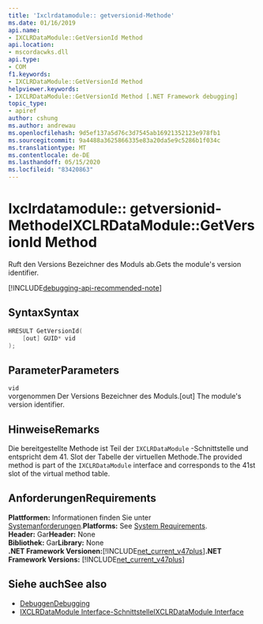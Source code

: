 ```yaml
---
title: 'Ixclrdatamodule:: getversionid-Methode'
ms.date: 01/16/2019
api.name:
- IXCLRDataModule::GetVersionId Method
api.location:
- mscordacwks.dll
api.type:
- COM
f1.keywords:
- IXCLRDataModule::GetVersionId Method
helpviewer.keywords:
- IXCLRDataModule::GetVersionId Method [.NET Framework debugging]
topic_type:
- apiref
author: cshung
ms.author: andrewau
ms.openlocfilehash: 9d5ef137a5d76c3d7545ab16921352123e978fb1
ms.sourcegitcommit: 9a4488a3625866335e83a20da5e9c5286b1f034c
ms.translationtype: MT
ms.contentlocale: de-DE
ms.lasthandoff: 05/15/2020
ms.locfileid: "83420863"
---
```

# <a name="ixclrdatamodulegetversionid-method"></a><span data-ttu-id="8a2b2-102">Ixclrdatamodule:: getversionid-Methode</span><span class="sxs-lookup"><span data-stu-id="8a2b2-102">IXCLRDataModule::GetVersionId Method</span></span>

<span data-ttu-id="8a2b2-103">Ruft den Versions Bezeichner des Moduls ab.</span><span class="sxs-lookup"><span data-stu-id="8a2b2-103">Gets the module's version identifier.</span></span>

[!INCLUDE[debugging-api-recommended-note](../../../../includes/debugging-api-recommended-note.md)]

## <a name="syntax"></a><span data-ttu-id="8a2b2-104">Syntax</span><span class="sxs-lookup"><span data-stu-id="8a2b2-104">Syntax</span></span>

```cpp
HRESULT GetVersionId(
    [out] GUID* vid
);
```

## <a name="parameters"></a><span data-ttu-id="8a2b2-105">Parameter</span><span class="sxs-lookup"><span data-stu-id="8a2b2-105">Parameters</span></span>

`vid`\
<span data-ttu-id="8a2b2-106">vorgenommen Der Versions Bezeichner des Moduls.</span><span class="sxs-lookup"><span data-stu-id="8a2b2-106">[out] The module's version identifier.</span></span>

## <a name="remarks"></a><span data-ttu-id="8a2b2-107">Hinweise</span><span class="sxs-lookup"><span data-stu-id="8a2b2-107">Remarks</span></span>

<span data-ttu-id="8a2b2-108">Die bereitgestellte Methode ist Teil der `IXCLRDataModule` -Schnittstelle und entspricht dem 41. Slot der Tabelle der virtuellen Methode.</span><span class="sxs-lookup"><span data-stu-id="8a2b2-108">The provided method is part of the `IXCLRDataModule` interface and corresponds to the 41st slot of the virtual method table.</span></span>

## <a name="requirements"></a><span data-ttu-id="8a2b2-109">Anforderungen</span><span class="sxs-lookup"><span data-stu-id="8a2b2-109">Requirements</span></span>

<span data-ttu-id="8a2b2-110">**Plattformen:** Informationen finden Sie unter [Systemanforderungen](../../get-started/system-requirements.md).</span><span class="sxs-lookup"><span data-stu-id="8a2b2-110">**Platforms:** See [System Requirements](../../get-started/system-requirements.md).</span></span>  
<span data-ttu-id="8a2b2-111">**Header:** Gar</span><span class="sxs-lookup"><span data-stu-id="8a2b2-111">**Header:** None</span></span>  
<span data-ttu-id="8a2b2-112">**Bibliothek:** Gar</span><span class="sxs-lookup"><span data-stu-id="8a2b2-112">**Library:** None</span></span>  
<span data-ttu-id="8a2b2-113">**.NET Framework Versionen:**[!INCLUDE[net_current_v47plus](../../../../includes/net-current-v47plus.md)]</span><span class="sxs-lookup"><span data-stu-id="8a2b2-113">**.NET Framework Versions:** [!INCLUDE[net_current_v47plus](../../../../includes/net-current-v47plus.md)]</span></span>  

## <a name="see-also"></a><span data-ttu-id="8a2b2-114">Siehe auch</span><span class="sxs-lookup"><span data-stu-id="8a2b2-114">See also</span></span>

- [<span data-ttu-id="8a2b2-115">Debuggen</span><span class="sxs-lookup"><span data-stu-id="8a2b2-115">Debugging</span></span>](index.md)
- [<span data-ttu-id="8a2b2-116">IXCLRDataModule Interface-Schnittstelle</span><span class="sxs-lookup"><span data-stu-id="8a2b2-116">IXCLRDataModule Interface</span></span>](ixclrdatamodule-interface.md)
